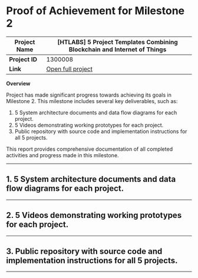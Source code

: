 # Proof of Achievement for Milestone 2

| **Project Name** | [HTLABS] 5 Project Templates Combining Blockchain and Internet of Things    |
| ---------------- | --------------------------------------------------------------------------- |
| **Project ID**   | 1300008                                                                     |
| **Link**         | [Open full project](https://milestones.projectcatalyst.io/projects/1300008) |

**Overview**

Project has made significant progress towards achieving its goals in Milestone 2. This milestone includes several key deliverables, such as:

1. 5 System architecture documents and data flow diagrams for each project.
2. 5 Videos demonstrating working prototypes for each project.
3. Public repository with source code and implementation instructions for all 5 projects.

This report provides comprehensive documentation of all completed activities and progress made in this milestone.

---

## **1. 5 System architecture documents and data flow diagrams for each project.**

---

## **2. 5 Videos demonstrating working prototypes for each project.**

---

## **3. Public repository with source code and implementation instructions for all 5 projects.**

---
